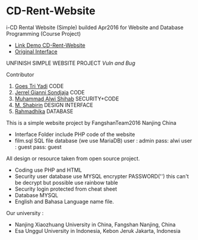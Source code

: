 # CD-Rent-Website
i-CD Rental Website (Simple) builded Apr2016 for Website and Database Programming (Course Project)

- [Link Demo CD-Rent-Website](https://wishihab.github.io/CD-Rent-Website/interface/)
- [Original Interface](https://github.com/labirin/UI-ICDdianying)



UNFINISH SIMPLE WEBSITE PROJECT *Vuln and Bug*

Contributor
1. [Goes Tri Yadi](https://github.com/goestriyadi) CODE
2. [Jerrel Gianni Sondjaja](https://github.com/RRREEEIII) CODE
3. [Muhammad Alwi Shihab](https://github.com/wishihab/) SECURITY+CODE
4. [M. Shabirin](https://github.com/labirin) DESIGN INTERFACE
5. [Rahmadhika](https://github.com/lancestrom) DATABASE

This is a simple website project by FangshanTeam2016 Nanjing China

- Interface Folder include PHP code of the website
- film.sql SQL file database (we use MariaDB)
  user : admin pass: alwi
  user : guest pass: guest


All design or resource taken from open source project.

- Coding use PHP and HTML
- Security user database use MYSQL encrypter PASSWORD('') this can't be decrypt but possible use rainbow table
- Security login protected from cheat sheet
- Database MYSQL
- English and Bahasa Language name file.


Our university :
- Nanjing Xiaozhuang University in China, Fangshan Nanjing, China
- Esa Unggul University in Indonesia, Kebon Jeruk Jakarta, Indonesia

